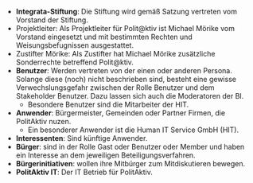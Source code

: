 * **Integrata-Stiftung**: Die Stiftung wird gemäß Satzung vertreten vom Vorstand der Stiftung.
* Projektleiter: Als Projektleiter für Polit@ktiv ist Michael Mörike vom Vorstand eingesetzt und mit bestimmten Rechten und Weisungsbefugnissen ausgestattet.
* Zustifter Mörike: Als Zustifter hat Michael Mörike zusätzliche Sonderrechte betreffend Polit@ktiv.
* **Benutzer**: Werden vertreten von der einen oder anderen Persona. Solange diese (noch) nicht beschrieben sind, besteht eine gewisse Verwechslungsgefahr zwischen der Rolle Benutzer und dem Stakeholder Benutzer. Dazu lassen sich auch die Moderatoren der BI.
  * Besondere Benutzer sind die Mitarbeiter der HIT.
* **Anwender**: Bürgermeister, Gemeinden oder Partner Firmen, die PolitAktiv nuzen. 
  * Ein besonderer Anwender ist die Human IT Service GmbH (HIT).
* **Interessenten**: Sind künftige Anwender.
* **Bürger**: sind in der Rolle Gast oder Benutzer oder Member und haben ein Interesse an dem jeweiligen Beteiligungsverfahren.
* **Bürgerinitiativen**: wollen ihre Mitbürger zum Mitdiskutieren bewegen.
* **PolitAktiv IT**: Der IT Betrieb für PolitAktiv.
